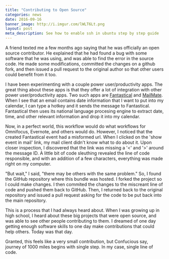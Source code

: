 ```yaml
---
title: "Contributing to Open Source"
categories: news
date: 2016-09-16
banner_image: http://i.imgur.com/lWLT6Lt.png
layout: post
meta_description: See how to enable ssh in ubuntu step by step guide
---
```


A friend texted me a few months ago saying that he was officially an open source contributor. He explained that he had found a bug with some software that he was using, and was able to find the error in the source code. He made some modifications, committed the changes on a github fork, and then issued a pull request to the original author so that other users could benefit from it too.

I have been experimenting with a couple power user/productivity apps. The great thing about these apps is that they offer a lot of integration with other power user/productivity apps. Two such apps are [Fantastical](https://flexibits.com/fantastical) and [MailMate](https://freron.com/). When I see that an email contains date information that I want to put into my calendar, I can type a hotkey and it sends the message to Fantastical. Fantastical then uses its national language procesing engine to extract date, time, and other relevant information and drop it into my calendar.

Now, in a perfect world, this workflow would do what workflows for Omnifocus, Evernote, and others would do. However, I noticed that the created Fantastical event had a misformed url. When I clicked on the 'show event in mail' link, my mail client didn't know what to do about it. Upon closer inspection, I discovered that the link was missing a '<' and '>' around the message ID. A little bit of code sleuthing revealed the line of code responsible, and with an addition of a few characters, everything was made right on my computer.

"But wait," I said, "there may be others with the same problem." So, I found the GitHub repository where this bundle was hosted. I forked the project so I could make changes. I then commited the changes to the miscreant line of code and pushed them back to GitHub. Then, I returned back to the original repository and issued a pull request asking for the code to be put back into the main repository.

This is a process that I had always heard about. When I was growing up in high school, I heard about these big projects that were open source, and was able to see other people contributing to them. I dreamed of one day getting enough software skills to one day make contributions that could help others. Today was that day.

Granted, this feels like a very small contribution, but Confucious say, journey of 1000 miles begins with single step. In my case, single line of code.